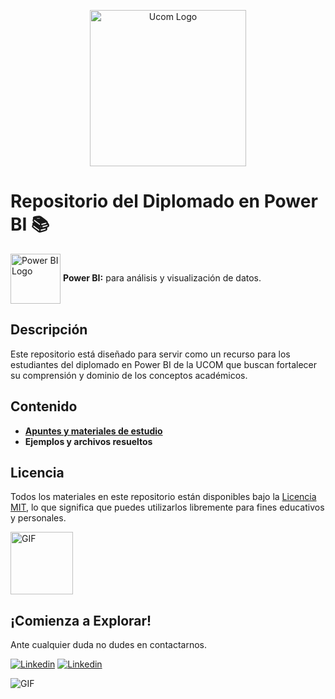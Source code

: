 <p align="center"> <img src="https://raw.githubusercontent.com/Datalitica/Ucom/39fbbffcd0a413f8c374fc5dc358bd272e8c3bf9/imagenes/UCOM_logo.png" alt= "Ucom Logo" width = "250" align="center" >

# Repositorio del Diplomado en Power BI 📚 
<img src="https://upload.wikimedia.org/wikipedia/commons/c/cf/New_Power_BI_Logo.svg" alt= "Power BI Logo" width = "80" align="center" > **Power BI:** para análisis y visualización de datos.

## Descripción
Este repositorio está diseñado para servir como un recurso para los estudiantes del diplomado en Power BI de la UCOM que buscan fortalecer su comprensión y dominio de los conceptos académicos. 

## Contenido

- [**Apuntes y materiales de estudio**](https://github.com/Datalitica/Ucom/tree/main/MaterialesTeoricos)
- **Ejemplos y archivos resueltos** 

## Licencia

Todos los materiales en este repositorio están disponibles bajo la [Licencia MIT](LICENSE), lo que significa que puedes utilizarlos libremente para fines educativos y personales.

<img align="center" alt="GIF" src="https://media.giphy.com/media/v1.Y2lkPTc5MGI3NjExY212c3oycGVvbWJyZDBrd3QyeHRra3Rrb2NqbzRwbDJxeTJ4Y3VzZiZlcD12MV9pbnRlcm5hbF9naWZfYnlfaWQmY3Q9Zw/aQwvKKi4Lv3t63nZl9/giphy-downsized.gif" width = "100" >

## ¡Comienza a Explorar!

Ante cualquier duda no dudes en contactarnos.
<!-- Your badges -->
[![Linkedin](https://img.shields.io/badge/-Mathias_Chaparro-blue?style=flat&logo=Linkedin&logoColor=white)](https://www.linkedin.com/in/mathias-chaparro-duarte/)
[![Linkedin](https://img.shields.io/badge/-Juan_Pablo_Bazan-blue?style=flat&logo=Linkedin&logoColor=white)](https://www.linkedin.com/in/jpbazan/)

<img align="center" alt="GIF" src="https://media.giphy.com/media/13HgwGsXF0aiGY/giphy.gif" />
